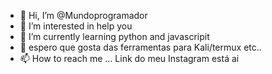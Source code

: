 - 👋 Hi, I’m @Mundoprogramador
- 👀 I’m interested in help you 
- 🌱 I’m currently learning python and javascripit
- 💞️ espero que gosta das ferramentas para Kali/termux etc..
- 📫 How to reach me ... Link do meu Instagram está ai 

<!---
Mundoprogramador/Mundoprogramador is a ✨ special ✨ repository because its `README.md` (this file) appears on your GitHub profile.
You can click the Preview link to take a look at your changes.
--->
